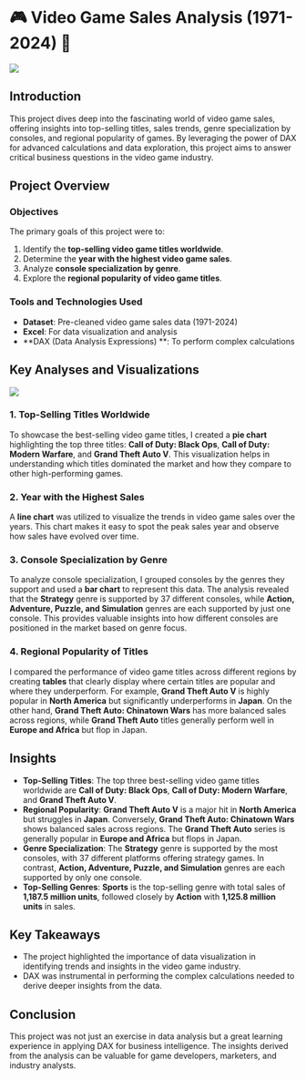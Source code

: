 
# 🎮 Video Game Sales Analysis (1971-2024) 🚀
![](games.jpg)
## Introduction

This project dives deep into the fascinating world of video game sales, offering insights into top-selling titles, sales trends, genre specialization by consoles, and regional popularity of games. By leveraging the power of DAX for advanced calculations and data exploration, this project aims to answer critical business questions in the video game industry.
## Project Overview
### Objectives
The primary goals of this project were to:
1. Identify the **top-selling video game titles worldwide**.
2. Determine the **year with the highest video game sales**.
3. Analyze **console specialization by genre**.
4. Explore the **regional popularity of video game titles**.
### Tools and Technologies Used
- **Dataset**: Pre-cleaned video game sales data (1971-2024)
- **Excel**: For data visualization and analysis
- **DAX (Data Analysis Expressions) **: To perform complex calculations

## Key Analyses and Visualizations
![](games.jpg)
### 1. Top-Selling Titles Worldwide
To showcase the best-selling video game titles, I created a **pie chart** highlighting the top three titles: **Call of Duty: Black Ops**, **Call of Duty: Modern Warfare**, and **Grand Theft Auto V**. This visualization helps in understanding which titles dominated the market and how they compare to other high-performing games.

### 2. Year with the Highest Sales
A **line chart** was utilized to visualize the trends in video game sales over the years. This chart makes it easy to spot the peak sales year and observe how sales have evolved over time.

### 3. Console Specialization by Genre
To analyze console specialization, I grouped consoles by the genres they support and used a **bar chart** to represent this data. The analysis revealed that the **Strategy** genre is supported by 37 different consoles, while **Action, Adventure, Puzzle, and Simulation** genres are each supported by just one console. This provides valuable insights into how different consoles are positioned in the market based on genre focus.

### 4. Regional Popularity of Titles
I compared the performance of video game titles across different regions by creating **tables** that clearly display where certain titles are popular and where they underperform. For example, **Grand Theft Auto V** is highly popular in **North America** but significantly underperforms in **Japan**. On the other hand, **Grand Theft Auto: Chinatown Wars** has more balanced sales across regions, while **Grand Theft Auto** titles generally perform well in **Europe and Africa** but flop in Japan.

## Insights

- **Top-Selling Titles**: The top three best-selling video game titles worldwide are **Call of Duty: Black Ops**, **Call of Duty: Modern Warfare**, and **Grand Theft Auto V**.
- **Regional Popularity**: **Grand Theft Auto V** is a major hit in **North America** but struggles in **Japan**. Conversely, **Grand Theft Auto: Chinatown Wars** shows balanced sales across regions. The **Grand Theft Auto** series is generally popular in **Europe and Africa** but flops in Japan.
- **Genre Specialization**: The **Strategy** genre is supported by the most consoles, with 37 different platforms offering strategy games. In contrast, **Action, Adventure, Puzzle, and Simulation** genres are each supported by only one console.
- **Top-Selling Genres**: **Sports** is the top-selling genre with total sales of **1,187.5 million units**, followed closely by **Action** with **1,125.8 million units** in sales.

## Key Takeaways

- The project highlighted the importance of data visualization in identifying trends and insights in the video game industry.
- DAX was instrumental in performing the complex calculations needed to derive deeper insights from the data.
## Conclusion

This project was not just an exercise in data analysis but a great learning experience in applying DAX for business intelligence. The insights derived from the analysis can be valuable for game developers, marketers, and industry analysts. 

